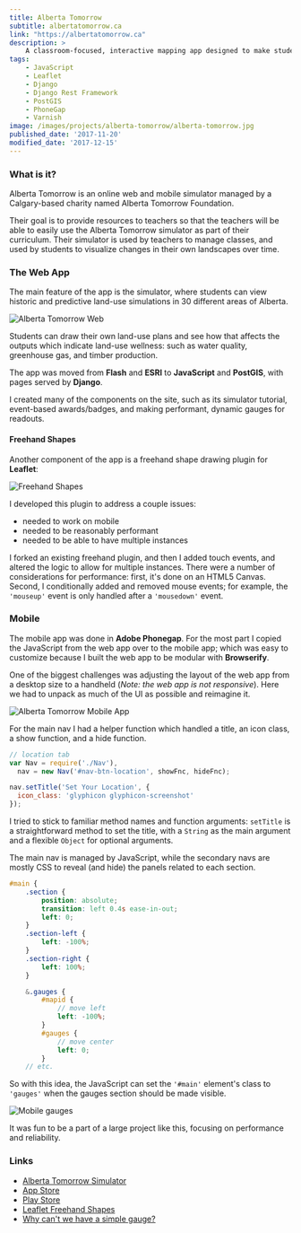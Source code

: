 ```yaml
---
title: Alberta Tomorrow
subtitle: albertatomorrow.ca
link: "https://albertatomorrow.ca"
description: >
    A classroom-focused, interactive mapping app designed to make students aware of some of the complexities involved in land-use planning
tags:
    - JavaScript
    - Leaflet
    - Django
    - Django Rest Framework
    - PostGIS
    - PhoneGap
    - Varnish
image: /images/projects/alberta-tomorrow/alberta-tomorrow.jpg
published_date: '2017-11-20'
modified_date: '2017-12-15'
---
```


### What is it?

Alberta Tomorrow is an online web and mobile simulator managed by a Calgary-based charity named Alberta Tomorrow Foundation.

Their goal is to provide resources to teachers so that the teachers will be able to easily use the Alberta Tomorrow simulator as part of their curriculum. Their simulator is used by teachers to manage classes, and used by students to visualize changes in their own landscapes over time.

### The Web App

The main feature of the app is the simulator, where students can view historic and predictive land-use simulations in 30 different areas of Alberta.

![Alberta Tomorrow Web](/images/projects/alberta-tomorrow/web-1.jpg)

Students can draw their own land-use plans and see how that affects the outputs which indicate land-use wellness: such as water quality, greenhouse gas, and timber production.

The app was moved from **Flash** and **ESRI** to **JavaScript** and **PostGIS**, with pages served by **Django**.

I created many of the components on the site, such as its simulator tutorial, event-based awards/badges, and making performant, dynamic gauges for readouts.

#### Freehand Shapes

Another component of the app is a freehand shape drawing plugin for **Leaflet**:

![Freehand Shapes](/images/projects/alberta-tomorrow/fhs.jpg)

I developed this plugin to address a couple issues:

- needed to work on mobile
- needed to be reasonably performant
- needed to be able to have multiple instances

I forked an existing freehand plugin, and then I added touch events, and altered the logic to allow for multiple instances. There were a number of considerations for performance: first, it's done on an HTML5 Canvas. Second, I conditionally added and removed mouse events; for example, the `'mouseup'` event is only handled after a `'mousedown'` event.

### Mobile

The mobile app was done in **Adobe Phonegap**. For the most part I copied the JavaScript from the web app over to the mobile app; which was easy to customize because I built the web app to be modular with **Browserify**.

One of the biggest challenges was adjusting the layout of the web app from a desktop size to a handheld (_Note: the web app is not responsive_). Here we had to unpack as much of the UI as possible and reimagine it.

<img 
    alt="Alberta Tomorrow Mobile App" 
    src="/images/projects/alberta-tomorrow/bamboo.jpg" 
    class="d-block m-auto w-75"
    title="a mockup for the mobile app" />

For the main nav I had a helper function which handled a title, an icon class, a show function, and a hide function.

```javascript
// location tab
var Nav = require('./Nav'),
  nav = new Nav('#nav-btn-location', showFnc, hideFnc);

nav.setTitle('Set Your Location', {
  icon_class: 'glyphicon glyphicon-screenshot'
});
```

I tried to stick to familiar method names and function arguments: `setTitle` is a straightforward method to set the title, with a `String` as the main argument and a flexible `Object` for optional arguments.

The main nav is managed by JavaScript, while the secondary navs are mostly CSS to reveal (and hide) the panels related to each section.

```scss
#main {
    .section {
        position: absolute;
        transition: left 0.4s ease-in-out;
        left: 0;
    }
    .section-left {
        left: -100%;
    }
    .section-right {
        left: 100%;
    }

    &.gauges {
        #mapid {
            // move left
            left: -100%;
        }
        #gauges {
            // move center
            left: 0;
        }
    // etc.
```

So with this idea, the JavaScript can set the `'#main'` element's class to `'gauges'` when the gauges section should be made visible.

![Mobile gauges](/images/projects/alberta-tomorrow/mobile.jpg)

It was fun to be a part of a large project like this, focusing on performance and reliability.

### Links

- [Alberta Tomorrow Simulator](https://albertatomorrow.ca)
- [<i class="fa fa-apple"></i> App Store](https://itunes.apple.com/ca/app/alberta-tomorrow/id1200635922)
- [<i class="fa fa-android"></i> Play Store](https://play.google.com/store/apps/details?id=ca.albertatomorrow)
- [<i class="fa fa-github"></i> Leaflet Freehand Shapes](https://bozdoz.github.io/leaflet-freehandshapes/)
- [<i class="fa fa-codepen"></i> Why can't we have a simple gauge?](https://codepen.io/bozdoz/pen/pNVvqM)
